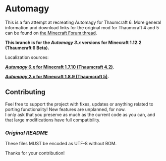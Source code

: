 Automagy
========

This is a fan attempt at recreating Automagy for Thaumcraft 6. More general information and download links for the original mod for Thaumcraft 4 and 5 can be found on [the Minecraft Forum thread](http://www.minecraftforum.net/forums/mapping-and-modding/minecraft-mods/wip-mods/2125369-tc4-5-addon-automagy-automation-and-logistics-v2).

**This branch is for the _Automagy 3.x_ versions for Minecraft 1.12.2 (Thaumcraft 6 Beta).**

Localization sources: 

**[_Automagy 0.x_ for Minecraft 1.7.10 (Thaumcraft 4.2)](https://github.com/Tuhljin/Automagy).**

**[_Automagy 2.x_ for Minecraft 1.8.9 (Thaumcraft 5)](https://github.com/Tuhljin/Automagy/tree/1.8.9).**

## Contributing

Feel free to support the project with fixes, updates or anything related to porting functionality! New features are unplanned, for now.  
I only ask that you preserve as much as the current code as you can, and that large modifications have full compatibility.

### *Original README*

These files MUST be encoded as UTF-8 without BOM.

Thanks for your contribution!
